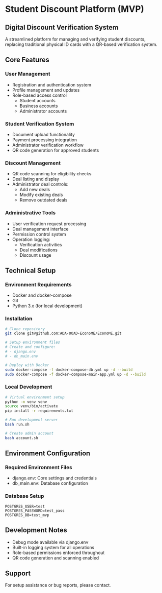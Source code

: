 # Student Discount Platform (MVP)
## Digital Discount Verification System

A streamlined platform for managing and verifying student discounts, replacing traditional physical ID cards with a QR-based verification system.

## Core Features

### User Management
* Registration and authentication system
* Profile management and updates
* Role-based access control
  * Student accounts
  * Business accounts
  * Administrator accounts

### Student Verification System
* Document upload functionality
* Payment processing integration
* Administrator verification workflow
* QR code generation for approved students

### Discount Management
* QR code scanning for eligibility checks
* Deal listing and display
* Administrator deal controls:
  * Add new deals
  * Modify existing deals
  * Remove outdated deals

### Administrative Tools
* User verification request processing
* Deal management interface
* Permission control system
* Operation logging:
  * Verification activities
  * Deal modifications
  * Discount usage

## Technical Setup

### Environment Requirements
* Docker and docker-compose
* Git
* Python 3.x (for local development)

### Installation

```bash
# Clone repository
git clone git@github.com:ADA-OOAD-EconoME/EconoME.git

# Setup environment files
# Create and configure:
# - django.env
# - db_main.env

# Deploy with Docker
sudo docker-compose -f docker-compose-db.yml up -d --build
sudo docker-compose -f docker-compose-main-app.yml up -d --build
```

### Local Development
```bash
# Virtual environment setup
python -m venv venv
source venv/bin/activate
pip install -r requirements.txt

# Run development server
bash run.sh

# Create admin account
bash account.sh
```

## Environment Configuration

### Required Environment Files
* django.env: Core settings and credentials
* db_main.env: Database configuration

### Database Setup
```env
POSTGRES_USER=test
POSTGRES_PASSWORD=test_pass
POSTGRES_DB=test_mvp
```

## Development Notes
* Debug mode available via django.env
* Built-in logging system for all operations
* Role-based permissions enforced throughout
* QR code generation and scanning enabled

## Support
For setup assistance or bug reports, please contact.

